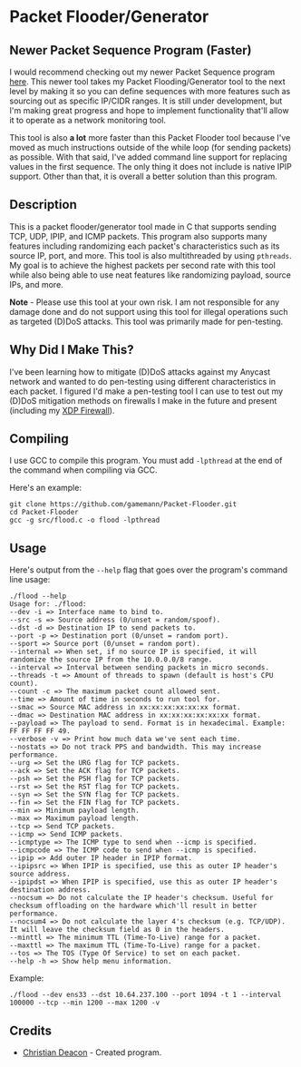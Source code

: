 # Packet Flooder/Generator
## Newer Packet Sequence Program (Faster)
I would recommend checking out my newer Packet Sequence program [here](https://github.com/gamemann/Packet-Sequence). This newer tool takes my Packet Flooding/Generator tool to the next level by making it so you can define sequences with more features such as sourcing out as specific IP/CIDR ranges. It is still under development, but I'm making great progress and hope to implement functionality that'll allow it to operate as a network monitoring tool.

This tool is also **a lot** more faster than this Packet Flooder tool because I've moved as much instructions outside of the while loop (for sending packets) as possible. With that said, I've added command line support for replacing values in the first sequence. The only thing it does not include is native IPIP support. Other than that, it is overall a better solution than this program.

## Description
This is a packet flooder/generator tool made in C that supports sending TCP, UDP, IPIP, and ICMP packets. This program also supports many features including randomizing each packet's characteristics such as its source IP, port, and more. This tool is also multithreaded by using `pthreads`. My goal is to achieve the highest packets per second rate with this tool while also being able to use neat features like randomizing payload, source IPs, and more.

**Note** - Please use this tool at your own risk. I am not responsible for any damage done and do not support using this tool for illegal operations such as targeted (D)DoS attacks. This tool was primarily made for pen-testing.

## Why Did I Make This?
I've been learning how to mitigate (D)DoS attacks against my Anycast network and wanted to do pen-testing using different characteristics in each packet. I figured I'd make a pen-testing tool I can use to test out my (D)DoS mitigation methods on firewalls I make in the future and present (including my [XDP Firewall](https://github.com/gamemann/XDP-Firewall)).

## Compiling
I use GCC to compile this program. You must add `-lpthread` at the end of the command when compiling via GCC.

Here's an example:

```
git clone https://github.com/gamemann/Packet-Flooder.git
cd Packet-Flooder
gcc -g src/flood.c -o flood -lpthread
```

## Usage
Here's output from the `--help` flag that goes over the program's command line usage:

```
./flood --help
Usage for: ./flood:
--dev -i => Interface name to bind to.
--src -s => Source address (0/unset = random/spoof).
--dst -d => Destination IP to send packets to.
--port -p => Destination port (0/unset = random port).
--sport => Source port (0/unset = random port).
--internal => When set, if no source IP is specified, it will randomize the source IP from the 10.0.0.0/8 range.
--interval => Interval between sending packets in micro seconds.
--threads -t => Amount of threads to spawn (default is host's CPU count).
--count -c => The maximum packet count allowed sent.
--time => Amount of time in seconds to run tool for.
--smac => Source MAC address in xx:xx:xx:xx:xx:xx format.
--dmac => Destination MAC address in xx:xx:xx:xx:xx:xx format.
--payload => The payload to send. Format is in hexadecimal. Example: FF FF FF FF 49.
--verbose -v => Print how much data we've sent each time.
--nostats => Do not track PPS and bandwidth. This may increase performance.
--urg => Set the URG flag for TCP packets.
--ack => Set the ACK flag for TCP packets.
--psh => Set the PSH flag for TCP packets.
--rst => Set the RST flag for TCP packets.
--syn => Set the SYN flag for TCP packets.
--fin => Set the FIN flag for TCP packets.
--min => Minimum payload length.
--max => Maximum payload length.
--tcp => Send TCP packets.
--icmp => Send ICMP packets.
--icmptype => The ICMP type to send when --icmp is specified.
--icmpcode => The ICMP code to send when --icmp is specified.
--ipip => Add outer IP header in IPIP format.
--ipipsrc => When IPIP is specified, use this as outer IP header's source address.
--ipipdst => When IPIP is specified, use this as outer IP header's destination address.
--nocsum => Do not calculate the IP header's checksum. Useful for checksum offloading on the hardware which'll result in better performance.
--nocsum4 => Do not calculate the layer 4's checksum (e.g. TCP/UDP). It will leave the checksum field as 0 in the headers.
--minttl => The minimum TTL (Time-To-Live) range for a packet.
--maxttl => The maximum TTL (Time-To-Live) range for a packet.
--tos => The TOS (Type Of Service) to set on each packet.
--help -h => Show help menu information.
```

Example:

```
./flood --dev ens33 --dst 10.64.237.100 --port 1094 -t 1 --interval 100000 --tcp --min 1200 --max 1200 -v
```

## Credits
* [Christian Deacon](https://www.linkedin.com/in/christian-deacon-902042186/) - Created program.